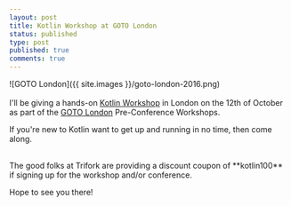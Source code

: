 ```yaml
---
layout: post
title: Kotlin Workshop at GOTO London
status: published
type: post
published: true
comments: true
---
```



![GOTO London]({{ site.images }}/goto-london-2016.png)
<br/>
<br/>
I'll be giving a hands-on [Kotlin Workshop](https://gotocon.com/london-2016/presentations/show_presentation.jsp?oid=7892) in London on the 12th of October as part of the [GOTO London](https://gotocon.com/london-2016/) Pre-Conference Workshops. 

If you're new to Kotlin want to get up and running in no time, then come along. 

<br/>
The good folks at Trifork are providing  a discount coupon of **kotlin100** if signing up for the workshop and/or conference.

Hope to see you there!

